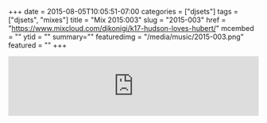 +++
date = 2015-08-05T10:05:51-07:00
categories = ["djsets"]
tags = ["djsets", "mixes"]
title = "Mix 2015:003"
slug = "2015-003"
href = "https://www.mixcloud.com/djkonigi/k17-hudson-loves-hubert/"
mcembed = ""
ytid = ""
summary=""
featuredimg = "/media/music/2015-003.png"
featured = ""
+++

<div class="mix"><div class="embed" >
<iframe width="100%" height="120" src="https://www.mixcloud.com/widget/iframe/?hide_cover=1&dark=1&feed=%2Fdjkonigi%2Fk17-hudson-loves-hubert%2F" frameborder="0" ></iframe>
</div></div>
